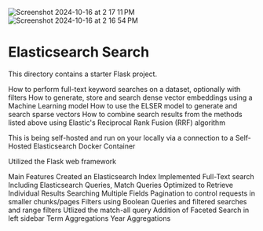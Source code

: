 ![Screenshot 2024-10-16 at 2 17 11 PM](https://github.com/user-attachments/assets/4a4f3444-3c38-4981-b7b9-9d421ef6dad1)
![Screenshot 2024-10-16 at 2 16 54 PM](https://github.com/user-attachments/assets/68856874-a3db-40d7-81be-1e938f87ffbe)
# Elasticsearch Search

This directory contains a starter Flask project.

How to perform full-text keyword searches on a dataset, optionally with filters
How to generate, store and search dense vector embeddings using a Machine Learning model
How to use the ELSER model to generate and search sparse vectors
How to combine search results from the methods listed above using Elastic's Reciprocal Rank Fusion (RRF) algorithm

This is being self-hosted and run on your locally via a connection to a Self-Hosted Elasticsearch Docker Container

Utilized the Flask web framework

Main Features
Created an Elasticsearch Index
Implemented Full-Text search
Including Elasticsearch Queries, Match Queries
Optimized to Retrieve Individual Results
Searching Multiple Fields
Pagination to control requests in smaller chunks/pages
Filters using Boolean Queries and filtered searches and range filters
Utlized the match-all query
Addition of Faceted Search in left sidebar
Term Aggregations
Year Aggregations